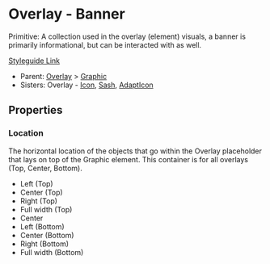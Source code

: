 # Overlay - Banner

Primitive: A collection used in the overlay (element) visuals, a banner is primarily informational, but can be interacted with as well.

[Styleguide Link](https://zpl.io/boAeDkE)

- Parent: [Overlay](https://github.com/able-app/docs/blob/d689178b930c7095c750671b112985ac09eccd08/controls/%CE%B5%20elements/overlay/overlay.md) > [Graphic](https://github.com/able-app/docs/blob/8cd03de6556a6ec1dcd98dc8c2230863c5dba43c/controls/%CE%B5%20elements/graphic.md)
- Sisters: Overlay - [Icon](https://github.com/able-app/docs/blob/7486c8fa88811fddbd49b82001d919e42805712e/controls/%CE%B5%20elements/overlay/ol-icon.md), [Sash](https://github.com/able-app/docs/blob/7486c8fa88811fddbd49b82001d919e42805712e/controls/%CE%B5%20elements/overlay/ol-sash.md), [AdaptIcon](https://github.com/able-app/docs/blob/7486c8fa88811fddbd49b82001d919e42805712e/controls/%CE%B5%20elements/overlay/ol-adapticon.md)

## Properties

### Location

The horizontal location of the objects that go within the Overlay placeholder that lays on top of the Graphic element. This container is for all overlays (Top, Center, Bottom).

 - Left (Top)
 - Center (Top)
 - Right (Top)
 - Full width (Top)
 - Center
 - Left (Bottom)
 - Center (Bottom)
 - Right (Bottom)
 - Full width (Bottom)